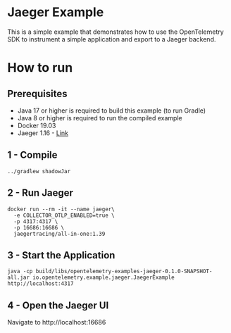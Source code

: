 # Jaeger Example

This is a simple example that demonstrates how to use the OpenTelemetry SDK 
to instrument a simple application and export to a Jaeger backend.

# How to run

## Prerequisites

* Java 17 or higher is required to build this example (to run Gradle)
* Java 8 or higher is required to run the compiled example
* Docker 19.03
* Jaeger 1.16 - [Link][jaeger]

## 1 - Compile 
```shell script
../gradlew shadowJar
```
## 2 - Run Jaeger

```shell script
docker run --rm -it --name jaeger\
  -e COLLECTOR_OTLP_ENABLED=true \
  -p 4317:4317 \
  -p 16686:16686 \
  jaegertracing/all-in-one:1.39
```


## 3 - Start the Application
```shell script
java -cp build/libs/opentelemetry-examples-jaeger-0.1.0-SNAPSHOT-all.jar io.opentelemetry.example.jaeger.JaegerExample http://localhost:4317
```
## 4 - Open the Jaeger UI

Navigate to http://localhost:16686

[jaeger]: https://www.jaegertracing.io/docs/1.16/getting-started/
